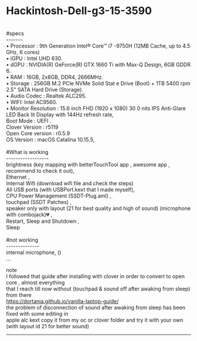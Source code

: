 # Hackintosh-Dell-g3-15-3590<br>
<br>
#specs<br>
-------<br>
• Processor : 9th Generation Intel®️ Core™️ i7 -9750H (12MB Cache, up to 4.5 GHz, 6 cores) <br>
• iGPU : Intel UHD 630. <br>
• dGPU :  NVIDIA(R) GeForce(R) GTX 1660 Ti with Max-Q Design, 6GB GDDR 6. <br>
• RAM : 16GB, 2x8GB, DDR4, 2666MHz. <br>
• Storage : 256GB M.2 PCIe NVMe Solid Stat e Drive (Boot) + 1TB 5400 rpm 2.5" SATA Hard Drive (Storage). <br>
• Audio Codec : Realtek ALC295. <br>
• WIFI: Intel AC9560. <br>
• Monitor Resolution : 15.6 inch FHD (1920 x 1080) 30 0 nits IPS Anti-Glare LED Back lit Display with 144Hz refresh rate,<br>
Boot Mode : UEFI .<br>
Clover Version : r5119  <br>
Open Core version : r0.5.9<br>
OS Version : macOS Catalina 10.15.5,<br>
<br>
#What is working<br>
------------------<br>
brightness (key mapping with betterTouchTool app , awesome app , recommend to check it out),<br>
Ethernet ,<br>
Internal Wifi (download wifi file and check the steps)<br>
All USB ports (with USBPort.kext that I made myself),<br>
CPU Power Management (SSDT-Plug.aml) ,<br>
touchpad (SSDT Patches) ,<br>
speaker only with layout (21 for best quality and high of sound) (microphone with combojack)💔 ,<br>
Restart, Sleep and Shutdown ,<br>
Sleep<br>
<br>
#not working<br>
--------------<br>
internal microphone, ()<br>
...<br>


note<br>
I followed that guide after installing with clover in order to convert to open core , almost everything <br> that I reach till now without (touchpad & sound off after awaking from sleep) from there<br> 
https://dortania.github.io/vanilla-laptop-guide/ <br>
the problem of disconnection of sound after awaking from sleep has been fixed with some editing in <br>
apple alc kext copy it from my oc or clover folder and try it with your own (with layout id 21 for better sound)<br> 


-----------------------------------------------------------------------------------------------------------------------------
